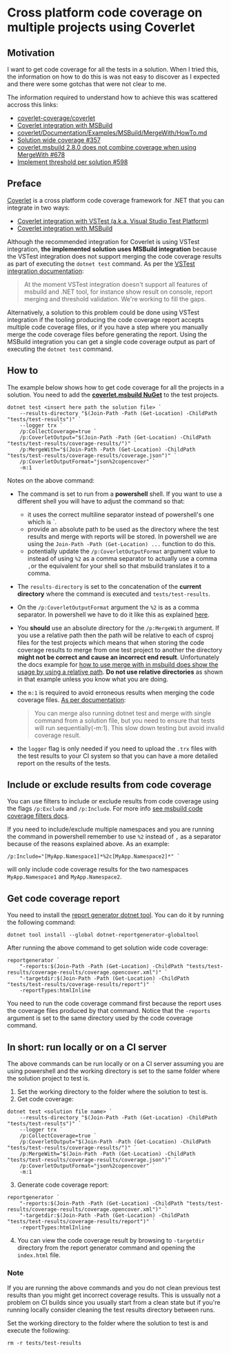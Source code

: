 ﻿# Cross platform code coverage on multiple projects using Coverlet

## Motivation

I want to get code coverage for all the tests in a solution. When I tried this, the information on how to do this is was not easy to discover as I expected and there were some gotchas that were not clear to me.

The information required to understand how to achieve this was scattered accross this links:

- [coverlet-coverage/coverlet](https://github.com/coverlet-coverage/coverlet)
- [Coverlet integration with MSBuild](https://github.com/coverlet-coverage/coverlet/blob/master/Documentation/MSBuildIntegration.md)
- [coverlet/Documentation/Examples/MSBuild/MergeWith/HowTo.md](https://github.com/coverlet-coverage/coverlet/blob/master/Documentation/Examples/MSBuild/MergeWith/HowTo.md)
- [Solution wide coverage #357](https://github.com/coverlet-coverage/coverlet/issues/357)
- [coverlet.msbuild 2.8.0 does not combine coverage when using MergeWith #678](https://github.com/coverlet-coverage/coverlet/issues/678#issuecomment-571212806)
- [Implement threshold per solution #598](https://github.com/coverlet-coverage/coverlet/issues/598#issuecomment-551174529)

## Preface

[Coverlet](https://github.com/coverlet-coverage/coverlet) is a cross platform code coverage framework for .NET that you can integrate in two ways:

- [Coverlet integration with VSTest (a.k.a. Visual Studio Test Platform)](https://github.com/coverlet-coverage/coverlet/blob/master/Documentation/VSTestIntegration.md#passing-runsettings-arguments-through-commandline)
- [Coverlet integration with MSBuild](https://github.com/coverlet-coverage/coverlet/blob/master/Documentation/MSBuildIntegration.md)

Although the recommended integration for Coverlet is using VSTest integration, **the implemented solution uses MSBuild integration** because the VSTest integration does not support merging the code coverage results as part of executing the `dotnet test` command. As per the [VSTest integration documentation](https://github.com/coverlet-coverage/coverlet/blob/master/Documentation/VSTestIntegration.md#coverlet-options-supported-by-vstest-integration):
> At the moment VSTest integration doesn't support all features of msbuild and .NET tool, for instance show result on console, report merging and threshold validation. We're working to fill the gaps.

Alternatively, a solution to this problem could be done using VSTest integration if the tooling producing the code coverage report accepts multiple code coverage files, or if you have a step where you manually merge the code coverage files before generating the report. Using the MSBuild integration you can get a single code coverage output as part of executing the `dotnet test` command.

## How to

The example below shows how to get code coverage for all the projects in a solution. You need to add the **[coverlet.msbuild NuGet](https://www.nuget.org/packages/coverlet.msbuild/)** to the test projects.

```
dotnet test <insert here path the solution file> `
    --results-directory "$(Join-Path -Path (Get-Location) -ChildPath "tests/test-results")" `
    --logger trx `
    /p:CollectCoverage=true `
    /p:CoverletOutput="$(Join-Path -Path (Get-Location) -ChildPath "tests/test-results/coverage-results/")" `
    /p:MergeWith="$(Join-Path -Path (Get-Location) -ChildPath "tests/test-results/coverage-results/coverage.json")" `
    /p:CoverletOutputFormat="json%2copencover" `
    -m:1
```

Notes on the above command:

- The command is set to run from a **powershell** shell. If you want to use a different shell you will have to adjust the command so that:  
  - it uses the correct multiline separator instead of powershell's one which is \`.
  - provide an absolute path to be used as the directory where the test results and merge with reports will be stored. In powershell we are using the `Join-Path -Path (Get-Location) ...` function to do this.
  - potentially update the `/p:CoverletOutputFormat` argument value to instead of using `%2` as a comma separator to actually use a comma `,`or the equivalent for your shell so that msbuild translates it to a comma.

- The `results-directory` is set to the concatenation of the **current directory** where the command is executed and `tests/test-results`.

- On the `/p:CoverletOutputFormat` argument the `%2` is as a comma separator. In powershell we have to do it like this as explained [here](https://github.com/coverlet-coverage/coverlet/blob/master/Documentation/MSBuildIntegration.md#note-for-powershell--azure-devops-users).

- You **should** use an absolute directory for the `/p:MergeWith` argument. If you use a relative path then the path will be relative to each of csproj files for the test projects which means that when storing the code coverage results to merge from one test project to another the directory **might not be correct and cause an incorrect end result**. Unfortunately the docs example for [how to use merge with in msbuild does show the usage by using a relative path](https://github.com/coverlet-coverage/coverlet/blob/master/Documentation/Examples/MSBuild/MergeWith/HowTo.md). **Do not use relative directories** as shown in that example unless you know what you are doing.

- the `m:1` is required to avoid erroneous results when merging the code coverage files. [As per documentation](https://github.com/coverlet-coverage/coverlet/blob/master/Documentation/Examples/MSBuild/MergeWith/HowTo.md):
  >You can merge also running dotnet test and merge with single command from a solution file, but you need to ensure that tests will run sequentially(-m:1). This slow down testing but avoid invalid coverage result.

- the `logger` flag is only needed if you need to upload the `.trx` files with the test results to your CI system so that you can have a more detailed report on the results of the tests.

## Include or exclude results from code coverage

You can use filters to include or exclude results from code coverage using the flags `/p:Exclude` and `/p:Include`. For more info [see msbuild code coverage filters docs](https://github.com/coverlet-coverage/coverlet/blob/master/Documentation/MSBuildIntegration.md#filters).

If you need to include/exclude multiple namespaces and you are running the command in powershell remember to use `%2` instead of `,` as a separator because of the reasons explained above. As an example:

```
/p:Include="[MyApp.Namespace1]*%2c[MyApp.Namespace2]*" `
```

will only include code coverage results for the two namespaces `MyApp.Namespace1` and `MyApp.Namespace2`.

## Get code coverage report

You need to install the [report generator dotnet tool](https://www.nuget.org/packages/dotnet-reportgenerator-globaltool). You can do it by running the following command:

```
dotnet tool install --global dotnet-reportgenerator-globaltool
```

After running the above command to get solution wide code coverage:

```
reportgenerator `
    "-reports:$(Join-Path -Path (Get-Location) -ChildPath "tests/test-results/coverage-results/coverage.opencover.xml")" `
    "-targetdir:$(Join-Path -Path (Get-Location) -ChildPath "tests/test-results/coverage-results/report")" `
    -reportTypes:htmlInline
```

You need to run the code coverage command first because the report uses the coverage files produced by that command. Notice that the `-reports` argument is set to the same directory used by the code coverage command.

## In short: run locally or on a CI server

The above commands can be run locally or on a CI server assuming you are using powershell and the working directory is set to the same folder where the solution project to test is.

1) Set the working directory to the folder where the solution to test is.
2) Get code coverage:

```
dotnet test <solution file name> `
    --results-directory "$(Join-Path -Path (Get-Location) -ChildPath "tests/test-results")" `
    --logger trx `
    /p:CollectCoverage=true `
    /p:CoverletOutput="$(Join-Path -Path (Get-Location) -ChildPath "tests/test-results/coverage-results/")" `
    /p:MergeWith="$(Join-Path -Path (Get-Location) -ChildPath "tests/test-results/coverage-results/coverage.json")" `
    /p:CoverletOutputFormat="json%2copencover" `
    -m:1
```

3) Generate code coverage report:

```
reportgenerator `
    "-reports:$(Join-Path -Path (Get-Location) -ChildPath "tests/test-results/coverage-results/coverage.opencover.xml")" `
    "-targetdir:$(Join-Path -Path (Get-Location) -ChildPath "tests/test-results/coverage-results/report")" `
    -reportTypes:htmlInline
```

4) You can view the code coverage result by browsing to `-targetdir` directory from the report generator command and opening the `index.html` file.

### Note

If you are running the above commands and you do not clean previous test results than you might get incorrect coverage results. This is ussually not a problem on CI builds since you usually start from a clean state but if you're running locally consider cleaning the test results directory between runs.

Set the working directory to the folder where the solution to test is and execute the following:

```
rm -r tests/test-results
```